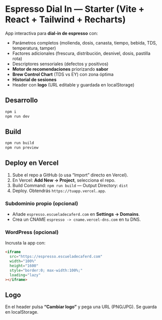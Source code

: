 # Espresso Dial In — Starter (Vite + React + Tailwind + Recharts)

App interactiva para **dial-in de espresso** con:
- Parámetros completos (molienda, dosis, canasta, tiempo, bebida, TDS, temperatura, tamper)
- Factores adicionales (frescura, distribución, desnivel, dosis, pastilla rota)
- Descriptores sensoriales (defectos y positivos)
- **Motor de recomendaciones** priorizando **sabor**
- **Brew Control Chart** (TDS vs EY) con zona óptima
- **Historial de sesiones**
- Header con **logo** (URL editable y guardada en localStorage)

## Desarrollo

```bash
npm i
npm run dev
```

## Build

```bash
npm run build
npm run preview
```

## Deploy en Vercel

1. Sube el repo a GitHub (o usa “Import” directo en Vercel).
2. En Vercel: **Add New → Project**, selecciona el repo.
3. Build Command: `npm run build` — Output Directory: `dist`
4. Deploy. Obtendrás `https://tuapp.vercel.app`.

### Subdominio propio (opcional)
- Añade `espresso.escueladecaferd.com` en **Settings → Domains**.
- Crea un CNAME `espresso -> cname.vercel-dns.com` en tu DNS.

### WordPress (opcional)
Incrusta la app con:

```html
<iframe
  src="https://espresso.escueladecaferd.com"
  width="100%"
  height="1600"
  style="border:0; max-width:100%;"
  loading="lazy"
></iframe>
```

## Logo
En el header pulsa **“Cambiar logo”** y pega una URL (PNG/JPG). Se guarda en localStorage.

